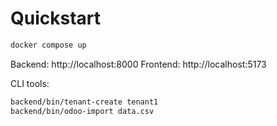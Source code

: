 # Quickstart

```bash
docker compose up
```

Backend: http://localhost:8000
Frontend: http://localhost:5173

CLI tools:

```bash
backend/bin/tenant-create tenant1
backend/bin/odoo-import data.csv
```
